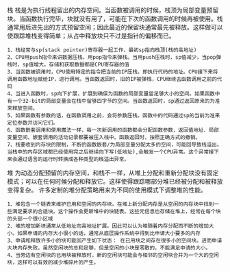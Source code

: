 栈
	栈是为执行线程留出的内存空间。当函数被调用的时候，栈顶为局部变量预留块。当函数执行完毕，块就没有用了，可能在下次的函数调用的时候再被使用。栈通常用后进先出的方式预留空间；因此最近的保留块通常最先被释放。这样做可以使跟踪堆栈变得简单；从占中释放块只不过是指针的偏移而已。

	1、栈经常与sp(stack pointer)寄存器一起工作，最初sp指向栈顶(栈的高地址)
	2、CPU用push指令来讲数据压栈，用pop指令来弹栈。当用push压栈时，sp值减少，当pop弹栈时，sp值增大。存储和获取数据都是CPU寄存器的值
	3、当函数被调用时，CPU使用特定的指令把当前的IP压栈，即执行代码的地址。CPU接下来将调用函数地址赋给IP，进行调用。当函数返回时，旧的IP被弹栈，CPU继续去函数调用之前的代码
	4、当进入函数时，sp向下扩展，扩展到确保为函数的局部变量留足够大小的空间。如果函数中有一个32-bit的局部变量会在栈中留够四字节的空间。当函数返回时，sp通过返回原来的为准来释放空间。
	5、如果函数有参数的话，在函数调用之前，会将参数压栈。函数中的代码通过sp的当前为准来定位参数并访问它们。
	6、函数嵌套调用和使用魔法一样，每一次新调用的函数都会分配函数参数，返回值地址、局部变量空间、嵌套调用的活动记录都要被压入栈中。函数返回时，按照正确方式的撤销。
	7、栈要收到内存块的限制，不断的函数嵌套/为局部变量分配太多的空间，可能回导致栈溢出。当栈中的内存区域都已经使用完之后继续向下写(低地址),会触发一个CPU异常。这个异常接下来会通过语言的运行时转换成各种类型的栈溢出异常。

堆
	为动态分配预留的内存空间，和栈不一样，从堆上分配和重新分配块没有固定模式；可以在任何时候分配和释放它。这样使得跟踪哪部分堆已经被分配和被释放变得复杂。 许多定制的堆分配策略用来为不同的使用模式下调整堆的性能。

	1、堆包含一个链表来维护已用和空闲的内存块。在堆上新分配内存是从空闲的内存块中找到一些满足要求的合适块。这个操作会更新堆中的块链表。这些元信息也存储在堆上，经常在每个块的头部一个很小区域
	2、堆的增加新块通常从低地址向高地址扩展。因此可以认为堆随着内存分配而不断的增加大小。如果申请的内存大小很小的话，通常从底层操作系统中得到比申请大小要多的内存
	3、申请和释放许多小的块可能回产生如下状态： 在已用块之间存在很多小的空间块。进而申请大块内存失败，虽然空闲块的总和足够，但是空闲的小块是零散的，不能满足申请的大小。
	4、当旁边有空闲块的已用块被释放时，新的空闲块可能会与相邻的空闲块合并为一个大的空闲块，这样可以有效的减少堆碎片的产生。

	